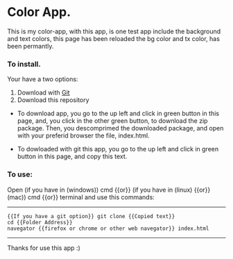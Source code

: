 # Color App.

This is my color-app, with this app, is one test app include the background and text colors, this page has been reloaded the bg color and tx color, has been permantly.

### To install.

Your have a two options:

1. Download with [Git](https://git-scm.com)
2. Download this repository

- To download app, you go to the up left and click in green button in this page, and, you click in the other green button, to download the zip package. Then, you descomprimed the downloaded package, and open with your preferid browser the file, index.html.

- To dowloaded with git this app, you go to the up left and click in green button in this page, and copy this text.

### To use:

Open (if you have in (windows)) cmd {{or}} (if you have in (linux) {{or}} (mac)) cmd {{or}} terminal and use this commands:

***
~~~
{{If you have a git option}} git clone {{Copied text}}
cd {{Folder Address}}
navegator {{firefox or chrome or other web navegator}} index.html
~~~
***

Thanks for use this app :)